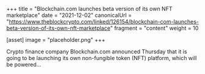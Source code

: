 +++
title = "Blockchain.com launches beta version of its own NFT marketplace"
date = "2021-12-02"
canonicalUrl = "https://www.theblockcrypto.com/linked/126154/blockchain-com-launches-beta-version-of-its-own-nft-marketplace"
fragment = "content"
weight = 10

[asset]
    image = "placeholder.png"
+++

Crypto finance company Blockchain.com announced Thursday that it is going 
to be launching its own non-fungible token (NFT) platform, which will be 
powered...
